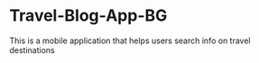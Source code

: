# Travel-Blog-App-BG
This is a mobile application that helps users search info on travel destinations
